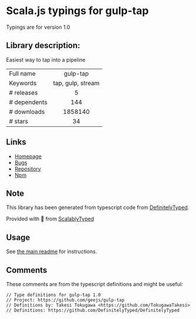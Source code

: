 
# Scala.js typings for gulp-tap

Typings are for version 1.0

## Library description:
Easiest way to tap into a pipeline

|                    |                 |
| ------------------ | :-------------: |
| Full name          | gulp-tap |
| Keywords           | tap, gulp, stream |
| # releases         | 5 |
| # dependents       | 144 |
| # downloads        | 1858140 |
| # stars            | 34 |

## Links
- [Homepage](https://github.com/geejs/gulp-tap)
- [Bugs](https://github.com/geejs/gulp-tap/issues)
- [Repository](https://github.com/geejs/gulp-tap)
- [Npm](https://www.npmjs.com/package/gulp-tap)
    


## Note
This library has been generated from typescript code from [DefinitelyTyped](https://definitelytyped.org).

Provided with :purple_heart: from [ScalablyTyped](https://github.com/oyvindberg/ScalablyTyped)

## Usage
See [the main readme](../../readme.md) for instructions.

## Comments

These comments are from the typescript definitions and might be useful:
```
// Type definitions for gulp-tap 1.0
// Project: https://github.com/geejs/gulp-tap
// Definitions by: Takesi Tokugawa <https://github.com/TokugawaTakesi>
// Definitions: https://github.com/DefinitelyTyped/DefinitelyTyped

```

